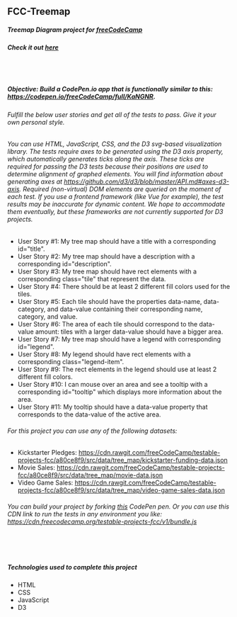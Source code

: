 ## FCC-Treemap
##### Treemap Diagram project for [freeCodeCamp](https://www.freecodecamp.org/)
##### Check it out [here](https://mot01.github.io/FCC-Treemap/)

<br/>
<br/>



##### Objective: Build a CodePen.io app that is functionally similar to this: https://codepen.io/freeCodeCamp/full/KaNGNR.
###### Fulfill the below user stories and get all of the tests to pass. Give it your own personal style.
###### You can use HTML, JavaScript, CSS, and the D3 svg-based visualization library. The tests require axes to be generated using the D3 axis property, which automatically generates ticks along the axis. These ticks are required for passing the D3 tests because their positions are used to determine alignment of graphed elements. You will find information about generating axes at https://github.com/d3/d3/blob/master/API.md#axes-d3-axis. Required (non-virtual) DOM elements are queried on the moment of each test. If you use a frontend framework (like Vue for example), the test results may be inaccurate for dynamic content. We hope to accommodate them eventually, but these frameworks are not currently supported for D3 projects.
- User Story #1: My tree map should have a title with a corresponding id="title".
- User Story #2: My tree map should have a description with a corresponding id="description".
- User Story #3: My tree map should have rect elements with a corresponding class="tile" that represent the data.
- User Story #4: There should be at least 2 different fill colors used for the tiles.
- User Story #5: Each tile should have the properties data-name, data-category, and data-value containing their corresponding name, category, and value.
- User Story #6: The area of each tile should correspond to the data-value amount: tiles with a larger data-value should have a bigger area.
- User Story #7: My tree map should have a legend with corresponding id="legend".
- User Story #8: My legend should have rect elements with a corresponding class="legend-item".
- User Story #9: The rect elements in the legend should use at least 2 different fill colors.
- User Story #10: I can mouse over an area and see a tooltip with a corresponding id="tooltip" which displays more information about the area.
- User Story #11: My tooltip should have a data-value property that corresponds to the data-value of the active area.
###### For this project you can use any of the following datasets:

- Kickstarter Pledges: https://cdn.rawgit.com/freeCodeCamp/testable-projects-fcc/a80ce8f9/src/data/tree_map/kickstarter-funding-data.json
- Movie Sales: https://cdn.rawgit.com/freeCodeCamp/testable-projects-fcc/a80ce8f9/src/data/tree_map/movie-data.json
- Video Game Sales: https://cdn.rawgit.com/freeCodeCamp/testable-projects-fcc/a80ce8f9/src/data/tree_map/video-game-sales-data.json

###### You can build your project by forking [this](https://codepen.io/freeCodeCamp/pen/MJjpwO) CodePen pen. Or you can use this CDN link to run the tests in any environment you like: https://cdn.freecodecamp.org/testable-projects-fcc/v1/bundle.js

<br/>
<br/>

##### Technologies used to complete this project
- HTML
- CSS
- JavaScript
- D3
